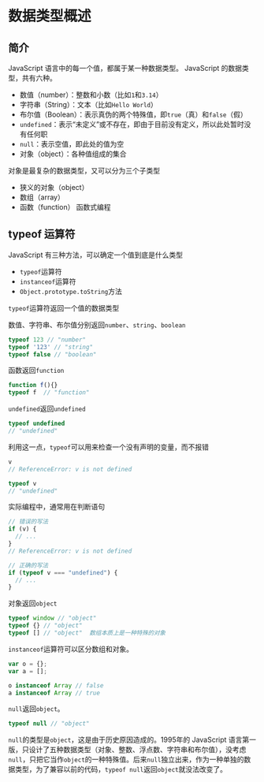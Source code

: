 # 数据类型概述

## 简介

JavaScript 语言中的每一个值，都属于某一种数据类型。 JavaScript 的数据类型，共有六种。

- 数值（number）：整数和小数（比如`1`和`3.14`）
- 字符串（String）：文本（比如`Hello World`）
- 布尔值（Boolean）：表示真伪的两个特殊值，即`true`（真）和`false`（假）
- `undefined`：表示“未定义”或不存在，即由于目前没有定义，所以此处暂时没有任何职
- `null`：表示空值，即此处的值为空
- 对象（object）：各种值组成的集合


对象是最复杂的数据类型，又可以分为三个子类型

- 狭义的对象（object）
- 数组（array）
- 函数（function） 函数式编程

## typeof 运算符

JavaScript 有三种方法，可以确定一个值到底是什么类型

- `typeof`运算符
- `instanceof`运算符
- `Object.prototype.toString`方法

`typeof`运算符返回一个值的数据类型

数值、字符串、布尔值分别返回`number`、`string`、`boolean`

```javascript
typeof 123 // "number"
typeof '123' // "string"
typeof false // "boolean"
```

函数返回`function`

```javascript
function f(){}
typeof f  // "function"
```

`undefined`返回`undefined`

```javascript
typeof undefined 
// "undefined"
```

利用这一点，`typeof`可以用来检查一个没有声明的变量，而不报错

```javascript
v
// ReferenceError: v is not defined

typeof v
// "undefined"
```

实际编程中，通常用在判断语句
```javascript
// 错误的写法
if (v) {
  // ...
}
// ReferenceError: v is not defined

// 正确的写法
if (typeof v === "undefined") {
  // ...
}
```

对象返回`object`

```javascript
typeof window // "object"
typeof {} // "object"
typeof [] // "object"  数组本质上是一种特殊的对象
```

`instanceof`运算符可以区分数组和对象。

```javascript
var o = {};
var a = [];

o instanceof Array // false
a instanceof Array // true
```

`null`返回`object`。

```javascript
typeof null // "object"
```

`null`的类型是`object`，这是由于历史原因造成的。1995年的 JavaScript 语言第一版，只设计了五种数据类型（对象、整数、浮点数、字符串和布尔值），没考虑`null`，只把它当作`object`的一种特殊值。后来`null`独立出来，作为一种单独的数据类型，为了兼容以前的代码，`typeof null`返回`object`就没法改变了。
